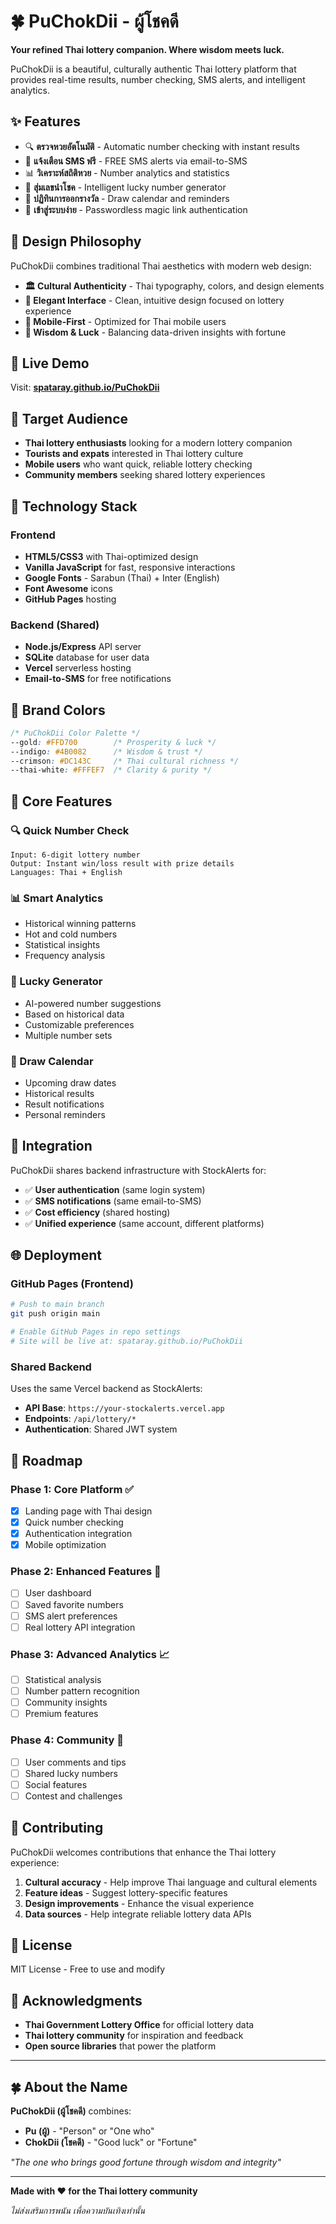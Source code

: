 # 🍀 PuChokDii - ผู้โชคดี

**Your refined Thai lottery companion. Where wisdom meets luck.**

PuChokDii is a beautiful, culturally authentic Thai lottery platform that provides real-time results, number checking, SMS alerts, and intelligent analytics.

## ✨ Features

- 🔍 **ตรวจหวยอัตโนมัติ** - Automatic number checking with instant results
- 📱 **แจ้งเตือน SMS ฟรี** - FREE SMS alerts via email-to-SMS
- 📊 **วิเคราะห์สถิติหวย** - Number analytics and statistics
- 🎲 **สุ่มเลขนำโชค** - Intelligent lucky number generator
- 📅 **ปฏิทินการออกรางวัล** - Draw calendar and reminders
- 🔐 **เข้าสู่ระบบง่าย** - Passwordless magic link authentication

## 🎨 Design Philosophy

PuChokDii combines traditional Thai aesthetics with modern web design:

- **🏛️ Cultural Authenticity** - Thai typography, colors, and design elements
- **🌟 Elegant Interface** - Clean, intuitive design focused on lottery experience
- **📱 Mobile-First** - Optimized for Thai mobile users
- **🔮 Wisdom & Luck** - Balancing data-driven insights with fortune

## 🚀 Live Demo

Visit: **[spataray.github.io/PuChokDii](https://spataray.github.io/PuChokDii)**

## 🎯 Target Audience

- **Thai lottery enthusiasts** looking for a modern lottery companion
- **Tourists and expats** interested in Thai lottery culture
- **Mobile users** who want quick, reliable lottery checking
- **Community members** seeking shared lottery experiences

## 🔧 Technology Stack

### Frontend
- **HTML5/CSS3** with Thai-optimized design
- **Vanilla JavaScript** for fast, responsive interactions
- **Google Fonts** - Sarabun (Thai) + Inter (English)
- **Font Awesome** icons
- **GitHub Pages** hosting

### Backend (Shared)
- **Node.js/Express** API server
- **SQLite** database for user data
- **Vercel** serverless hosting
- **Email-to-SMS** for free notifications

## 🎨 Brand Colors

```css
/* PuChokDii Color Palette */
--gold: #FFD700        /* Prosperity & luck */
--indigo: #4B0082      /* Wisdom & trust */
--crimson: #DC143C     /* Thai cultural richness */
--thai-white: #FFFEF7  /* Clarity & purity */
```

## 📱 Core Features

### 🔍 Quick Number Check
```
Input: 6-digit lottery number
Output: Instant win/loss result with prize details
Languages: Thai + English
```

### 📊 Smart Analytics
- Historical winning patterns
- Hot and cold numbers
- Statistical insights
- Frequency analysis

### 🎲 Lucky Generator
- AI-powered number suggestions
- Based on historical data
- Customizable preferences
- Multiple number sets

### 📅 Draw Calendar
- Upcoming draw dates
- Historical results
- Result notifications
- Personal reminders

## 🔗 Integration

PuChokDii shares backend infrastructure with StockAlerts for:
- ✅ **User authentication** (same login system)
- ✅ **SMS notifications** (same email-to-SMS)
- ✅ **Cost efficiency** (shared hosting)
- ✅ **Unified experience** (same account, different platforms)

## 🌐 Deployment

### GitHub Pages (Frontend)
```bash
# Push to main branch
git push origin main

# Enable GitHub Pages in repo settings
# Site will be live at: spataray.github.io/PuChokDii
```

### Shared Backend
Uses the same Vercel backend as StockAlerts:
- **API Base**: `https://your-stockalerts.vercel.app`
- **Endpoints**: `/api/lottery/*`
- **Authentication**: Shared JWT system

## 🎯 Roadmap

### Phase 1: Core Platform ✅
- [x] Landing page with Thai design
- [x] Quick number checking
- [x] Authentication integration
- [x] Mobile optimization

### Phase 2: Enhanced Features 🚧
- [ ] User dashboard
- [ ] Saved favorite numbers
- [ ] SMS alert preferences
- [ ] Real lottery API integration

### Phase 3: Advanced Analytics 📈
- [ ] Statistical analysis
- [ ] Number pattern recognition
- [ ] Community insights
- [ ] Premium features

### Phase 4: Community 👥
- [ ] User comments and tips
- [ ] Shared lucky numbers
- [ ] Social features
- [ ] Contest and challenges

## 🤝 Contributing

PuChokDii welcomes contributions that enhance the Thai lottery experience:

1. **Cultural accuracy** - Help improve Thai language and cultural elements
2. **Feature ideas** - Suggest lottery-specific features
3. **Design improvements** - Enhance the visual experience
4. **Data sources** - Help integrate reliable lottery data APIs

## 📄 License

MIT License - Free to use and modify

## 🙏 Acknowledgments

- **Thai Government Lottery Office** for official lottery data
- **Thai lottery community** for inspiration and feedback
- **Open source libraries** that power the platform

---

## 🍀 About the Name

**PuChokDii (ผู้โชคดี)** combines:
- **Pu (ผู้)** - "Person" or "One who"
- **ChokDii (โชคดี)** - "Good luck" or "Fortune"

*"The one who brings good fortune through wisdom and integrity"*

---

**Made with ❤️ for the Thai lottery community**

*ไม่ส่งเสริมการพนัน เพื่อความบันเทิงเท่านั้น*